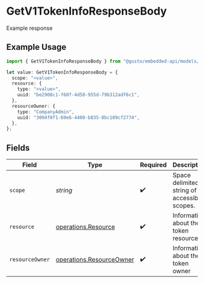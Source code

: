 # GetV1TokenInfoResponseBody

Example response

## Example Usage

```typescript
import { GetV1TokenInfoResponseBody } from "@gusto/embedded-api/models/operations/getv1tokeninfo.js";

let value: GetV1TokenInfoResponseBody = {
  scope: "<value>",
  resource: {
    type: "<value>",
    uuid: "be2908c1-f60f-4d58-955d-79b312adf6c1",
  },
  resourceOwner: {
    type: "CompanyAdmin",
    uuid: "3094f0f1-69e6-4400-b835-8bc109cf2774",
  },
};
```

## Fields

| Field                                                                | Type                                                                 | Required                                                             | Description                                                          |
| -------------------------------------------------------------------- | -------------------------------------------------------------------- | -------------------------------------------------------------------- | -------------------------------------------------------------------- |
| `scope`                                                              | *string*                                                             | :heavy_check_mark:                                                   | Space delimited string of accessible scopes.                         |
| `resource`                                                           | [operations.Resource](../../models/operations/resource.md)           | :heavy_check_mark:                                                   | Information about the token resource.                                |
| `resourceOwner`                                                      | [operations.ResourceOwner](../../models/operations/resourceowner.md) | :heavy_check_mark:                                                   | Information about the token owner                                    |